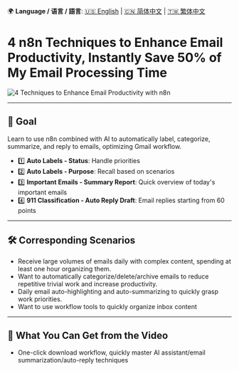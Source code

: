 🌍 **Language / 语言 / 語言**: [🇺🇸 English](./readme-en.md) | [🇨🇳 简体中文](./readme-cn.md) | [🇹🇼 繁体中文](./readme.md)

# 4 n8n Techniques to Enhance Email Productivity, Instantly Save 50% of My Email Processing Time

![4 Techniques to Enhance Email Productivity with n8n](https://github.com/qwedsazxc78/ai-automation-n8n/blob/main/n8n/32-n8n-enhance-email-productivity/cover.png?raw=true)

---

## 🎯 Goal

Learn to use n8n combined with AI to automatically label, categorize, summarize, and reply to emails, optimizing Gmail workflow.

* 1️⃣ **Auto Labels - Status**: Handle priorities
* 2️⃣ **Auto Labels - Purpose**: Recall based on scenarios
* 3️⃣ **Important Emails - Summary Report**: Quick overview of today's important emails
* 4️⃣ **911 Classification - Auto Reply Draft**: Email replies starting from 60 points

---

## 🛠️ Corresponding Scenarios

* Receive large volumes of emails daily with complex content, spending at least one hour organizing them.
* Want to automatically categorize/delete/archive emails to reduce repetitive trivial work and increase productivity.
* Daily email auto-highlighting and auto-summarizing to quickly grasp work priorities.
* Want to use workflow tools to quickly organize inbox content

---

## 🎥 What You Can Get from the Video

* One-click download workflow, quickly master AI assistant/email summarization/auto-reply techniques